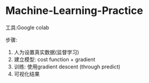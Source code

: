 # Machine-Learning-Practice
工具:Google colab

步骤:
1. 人为设置真实数据(监督学习)
2. 建立模型: cost function + gradient
3. 训练: 使用gradient descent (through predict)
4. 可视化结果
